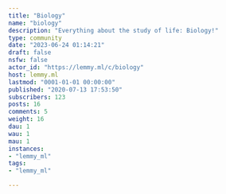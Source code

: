 ```yaml
---
title: "Biology" 
name: "biology"
description: "Everything about the study of life: Biology!"
type: community
date: "2023-06-24 01:14:21"
draft: false
nsfw: false
actor_id: "https://lemmy.ml/c/biology"
host: lemmy.ml
lastmod: "0001-01-01 00:00:00"
published: "2020-07-13 17:53:50"
subscribers: 123
posts: 16
comments: 5
weight: 16
dau: 1
wau: 1
mau: 1
instances:
- "lemmy_ml"
tags: 
- "lemmy_ml"

---
```

